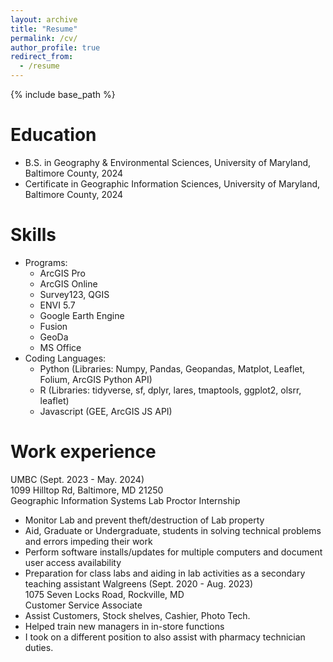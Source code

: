 ```yaml
---
layout: archive
title: "Resume"
permalink: /cv/
author_profile: true
redirect_from:
  - /resume
---
```


{% include base_path %}

Education
======
* B.S. in Geography & Environmental Sciences, University of Maryland, Baltimore County, 2024
* Certificate in Geographic Information Sciences, University of Maryland, Baltimore County, 2024

Skills
======
* Programs:
  * ArcGIS Pro
  * ArcGIS Online
  * Survey123, QGIS
  * ENVI 5.7
  * Google Earth Engine
  * Fusion
  * GeoDa
  * MS Office
* Coding Languages:
  * Python (Libraries: Numpy, Pandas, Geopandas, Matplot, Leaflet, Folium, ArcGIS Python API)
  * R (Libraries: tidyverse, sf, dplyr, lares, tmaptools, ggplot2, olsrr, leaflet)
  * Javascript (GEE, ArcGIS JS API)

Work experience
======
UMBC (Sept. 2023 - May. 2024)<br/>
1099 Hilltop Rd, Baltimore, MD 21250<br/>
Geographic Information Systems Lab Proctor Internship
 * Monitor Lab and prevent theft/destruction of Lab property
 * Aid, Graduate or Undergraduate, students in solving technical problems and errors impeding their work
 * Perform software installs/updates for multiple computers and document user access availability
 * Preparation for class labs and aiding in lab activities as a secondary teaching assistant
Walgreens (Sept. 2020 - Aug. 2023)<br/>
1075 Seven Locks Road, Rockville, MD<br/>
Customer Service Associate
 * Assist Customers, Stock shelves, Cashier, Photo Tech.
 * Helped train new managers in in-store functions
 * I took on a different position to also assist with pharmacy technician duties.

